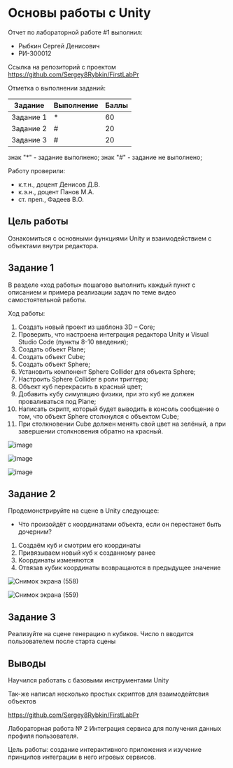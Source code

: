 # Основы работы с Unity
Отчет по лабораторной работе #1 выполнил:
- Рыбкин Сергей Денисович
- РИ-300012

Ссылка на репозиторий с проектом
https://github.com/Sergey8Rybkin/FirstLabPr

Отметка о выполнении заданий:

| Задание | Выполнение | Баллы |
| ------ | ------ | ------ |
| Задание 1 | * | 60 |
| Задание 2 | # | 20 |
| Задание 3 | # | 20 |

знак "*" - задание выполнено; знак "#" - задание не выполнено;

Работу проверили:
- к.т.н., доцент Денисов Д.В.
- к.э.н., доцент Панов М.А.
- ст. преп., Фадеев В.О.

## Цель работы
Ознакомиться с основными функциями Unity и взаимодействием с объектами внутри редактора.

## Задание 1

В разделе «ход работы» пошагово выполнить каждый пункт с описанием и примера реализации задач по теме видео самостоятельной работы.

Ход работы:
1) Создать новый проект из шаблона 3D – Core;
2) Проверить, что настроена интеграция редактора Unity и Visual Studio Code (пункты 8-10 введения);
3) Создать объект Plane;
4) Создать объект Cube;
5) Создать объект Sphere;
6) Установить компонент Sphere Collider для объекта Sphere;
7) Настроить Sphere Collider в роли триггера;
8) Объект куб перекрасить в красный цвет;
9) Добавить кубу симуляцию физики, при это куб не должен проваливаться под Plane;
10) Написать скрипт, который будет выводить в консоль сообщение о том, что объект Sphere столкнулся с объектом Cube;
11) При столкновении Cube должен менять свой цвет на зелёный, а при завершении столкновения обратно на красный.

![image](https://user-images.githubusercontent.com/100475554/192155886-083dc326-e9a0-446d-8554-e2d318ca2ecb.png)

![image](https://user-images.githubusercontent.com/100475554/192155840-2bf31b03-74f2-4a9d-907a-563cdbb026ee.png)

![image](https://user-images.githubusercontent.com/100475554/192155853-25217d85-052e-44d0-8e1f-2551492271e4.png)

## Задание 2

Продемонстрируйте на сцене в Unity следующее:
- Что произойдёт с координатами объекта, если он перестанет быть дочерним?

1) Создаём куб и смотрим его координаты
2) Привязываем новый куб к созданному ранее
3) Координаты изменяются
4) Отвязав кубик координаты возвращаются в предыдущее значение

![Снимок экрана (558)](https://user-images.githubusercontent.com/100475554/192155384-071b5468-ac28-411a-ac5e-46a378cf59bf.png)

![Снимок экрана (559)](https://user-images.githubusercontent.com/100475554/192155390-4ebc27ba-cda6-43b3-b75e-fb675dc9ac1e.png)

## Задание 3

Реализуйте на сцене генерацию n кубиков. Число n вводится пользователем после старта сцены

## Выводы

Научился работать с базовыми инструментами Unity

Так-же написал несколько простых скриптов для взаимодейтсвия объектов

https://github.com/Sergey8Rybkin/FirstLabPr


Лабораторная работа № 2 Интеграция сервиса для получения данных
профиля пользователя.

Цель работы: создание интерактивного приложения и изучение принципов
интеграции в него игровых сервисов.



